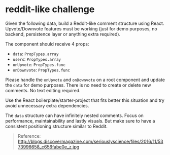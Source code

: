 

# reddit-like challenge

Given the following data, build a Reddit-like comment structure using React. Upvote/Downvote features must be working (just for demo purposes, no backend, persistence layer or anything extra required).

The component should receive 4 props:

- `data`: `PropTypes.array`
- `users`: `PropTypes.array`
- `onUpvote`: `PropTypes.func`
- `onDownvote`: `PropTypes.func`

Please handle the `onUpvote` and `onDownvote` on a root component and update the `data` for demo purposes. There is no need to create or delete new comments. No text editing required.

Use the React boilerplate/starter-project that fits better this situation and try avoid unnecessary extra dependencies.

The `data` structure can have infinitely nested comments.
Focus on performance, maintainability and lastly visuals. But make sure to have a consistent positioning structure similar to Reddit.

> Reference: http://blogs.discovermagazine.com/seriouslyscience/files/2016/11/5373996658_c656fabe0e_z.jpg

